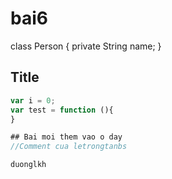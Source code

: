 # bai6

class Person {
  private String name;
}
## Title

```javascript
var i = 0;
var test = function (){
}

## Bai moi them vao o day
//Comment cua letrongtanbs

duonglkh